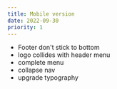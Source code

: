 ```yaml
---
title: Mobile version
date: 2022-09-30
priority: 1
---
```


* Footer don't stick to bottom
* logo collides with header menu
* complete menu
* collapse nav
* upgrade typography
